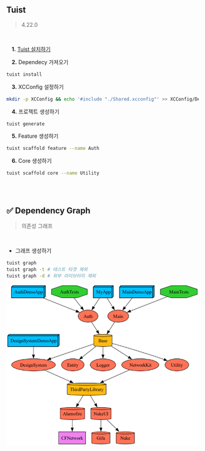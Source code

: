 ## Tuist
> 4.22.0

 <br/>

&emsp;**1.** [Tuist 설치하기](https://tuist.io/)

&emsp;**2.** Dependecy 가져오기
```sh
tuist install
```

&emsp;**3.** XCConfig 설정하기
```sh
mkdir -p XCConfig && echo '#include "./Shared.xcconfig"' >> XCConfig/Debug.xcconfig && echo '#include "./Shared.xcconfig"' >> XCConfig/Release.xcconfig && echo '// Shared' >> XCConfig/Shared.xcconfig
```

&emsp;**4.** 프로젝트 생성하기
```sh
tuist generate
```

&emsp;**5.** Feature 생성하기
```sh
tuist scaffold feature --name Auth
```

&emsp;**6.** Core 생성하기
```sh
tuist scaffold core --name Utility
```

<br/>
<br/>

## :white_check_mark: Dependency Graph
> 의존성 그래프
<br/>

- 그래프 생성하기
```sh
tuist graph
tuist graph -t # 테스트 타겟 제외
tuist graph -d # 외부 라이브러리 제외
```
![graph](graph.png)

<br/>
